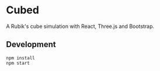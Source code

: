 # Cubed

A Rubik's cube simulation with React, Three.js and Bootstrap.

## Development

```
npm install
npm start
```